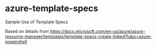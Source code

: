 # azure-template-specs

Sample Use of Template Specs

Based on details from https://docs.microsoft.com/en-us/azure/azure-resource-manager/templates/template-specs-create-linked?tabs=azure-powershell